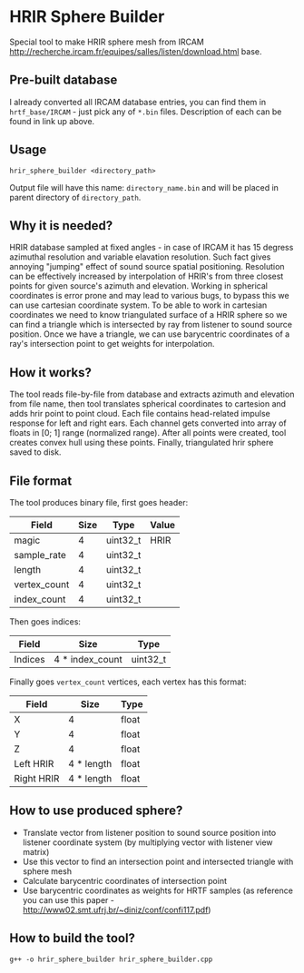 # HRIR Sphere Builder

Special tool to make HRIR sphere mesh from IRCAM http://recherche.ircam.fr/equipes/salles/listen/download.html base.

## Pre-built database

I already converted all IRCAM database entries, you can find them in `hrtf_base/IRCAM` - just pick any of `*.bin` files. Description of each can be found in link up above. 

## Usage

`hrir_sphere_builder <directory_path>`

Output file will have this name: `directory_name.bin` and will be placed in parent directory of `directory_path`.

## Why it is needed?

HRIR database sampled at fixed angles - in case of IRCAM it has 15 degress azimuthal resolution and variable elavation resolution. Such fact gives annoying "jumping" effect of sound source spatial positioning. Resolution can be effectively increased by interpolation of HRIR's from three closest points for given source's azimuth and elevation. Working in spherical coordinates is error prone and may lead to various bugs, to bypass this we can use cartesian coordinate system. To be able to work in cartesian coordinates we need to know triangulated surface of a HRIR sphere so we can find a triangle which is intersected by ray from listener to sound source position. Once we have a triangle, we can use barycentric coordinates of a ray's intersection point to get weights for interpolation.

## How it works?

The tool reads file-by-file from database and extracts azimuth and elevation from file name, then tool translates spherical coordinates to cartesion and adds hrir point to point cloud. Each file contains head-related impulse response for left and right ears. Each channel gets converted into array of floats in [0; 1] range (normalized range). After all points were created, tool creates convex hull using these points. Finally, triangulated hrir sphere saved to disk.

## File format

The tool produces binary file, first goes header:

| Field        | Size | Type     | Value |
|--------------|------|----------|-------|
| magic        | 4    | uint32_t | HRIR  |
| sample_rate  | 4    | uint32_t |       |
| length       | 4    | uint32_t |       |
| vertex_count | 4    | uint32_t |       |
| index_count  | 4    | uint32_t |       |

Then goes indices:

| Field   | Size            | Type     |
|---------|-----------------|----------|
| Indices | 4 * index_count | uint32_t |

Finally goes `vertex_count` vertices, each vertex has this format:

| Field      | Size       | Type  |
|------------|------------|-------|
| X          | 4          | float |
| Y          | 4          | float |
| Z          | 4          | float |
| Left HRIR  | 4 * length | float |
| Right HRIR | 4 * length | float |

## How to use produced sphere?

- Translate vector from listener position to sound source position into listener coordinate system (by multiplying vector with listener view matrix)
- Use this vector to find an intersection point and intersected triangle with sphere mesh
- Calculate barycentric coordinates of intersection point 
- Use barycentric coordinates as weights for HRTF samples (as reference you can use this paper - http://www02.smt.ufrj.br/~diniz/conf/confi117.pdf)

## How to build the tool?

`g++ -o hrir_sphere_builder hrir_sphere_builder.cpp`
